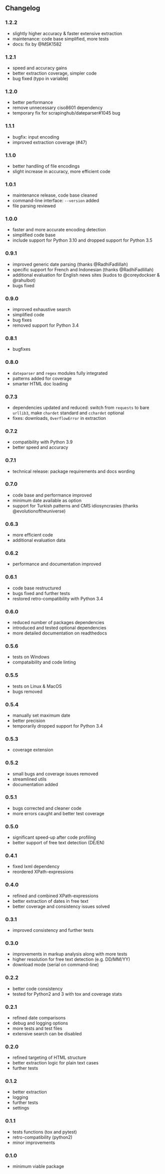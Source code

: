 ## Changelog


### 1.2.2
- slightly higher accuracy & faster extensive extraction
- maintenance: code base simplified, more tests
- docs: fix by @MSK1582

### 1.2.1
- speed and accuracy gains
- better extraction coverage, simpler code
- bug fixed (typo in variable)

### 1.2.0
- better performance
- remove unnecessary ciso8601 dependency
- temporary fix for scrapinghub/dateparser#1045 bug

### 1.1.1
- bugfix: input encoding
- improved extraction coverage (#47)

### 1.1.0
- better handling of file encodings
- slight increase in accuracy, more efficient code

### 1.0.1
- maintenance release, code base cleaned
- command-line interface: `--version` added
- file parsing reviewed

### 1.0.0
- faster and more accurate encoding detection
- simplified code base
- include support for Python 3.10 and dropped support for Python 3.5

### 0.9.1
- improved generic date parsing (thanks @RadhiFadlillah)
- specific support for French and Indonesian (thanks @RadhiFadlillah)
- additional evaluation for English news sites (kudos to @coreydockser & @rahulbot)
- bugs fixed

### 0.9.0
- improved exhaustive search
- simplified code
- bug fixes
- removed support for Python 3.4

### 0.8.1
- bugfixes

### 0.8.0
- `dateparser` and `regex` modules fully integrated
- patterns added for coverage
- smarter HTML doc loading

### 0.7.3
- dependencies updated and reduced: switch from `requests` to bare `urllib3`, make `chardet` standard and `cchardet` optional
- fixes: downloads, `OverflowError` in extraction

### 0.7.2
- compatibility with Python 3.9
- better speed and accuracy

### 0.7.1
- technical release: package requirements and docs wording

### 0.7.0
- code base and performance improved
- minimum date available as option
- support for Turkish patterns and CMS idiosyncrasies (thanks @evolutionoftheuniverse)

### 0.6.3
- more efficient code
- additional evaluation data

### 0.6.2
- performance and documentation improved

### 0.6.1
- code base restructured
- bugs fixed and further tests
- restored retro-compatibility with Python 3.4

### 0.6.0
- reduced number of packages dependencies
- introduced and tested optional dependencies
- more detailed documentation on readthedocs

### 0.5.6
- tests on Windows
- compataibility and code linting

### 0.5.5
- tests on Linux & MacOS
- bugs removed

### 0.5.4
- manually set maximum date
- better precision
- temporarily dropped support for Python 3.4

### 0.5.3
- coverage extension

### 0.5.2
- small bugs and coverage issues removed
- streamlined utils
- documentation added

### 0.5.1
- bugs corrected and cleaner code
- more errors caught and better test coverage

### 0.5.0
- significant speed-up after code profiling
- better support of free text detection (DE/EN)

### 0.4.1
- fixed lxml dependency
- reordered XPath-expressions

### 0.4.0
- refined and combined XPath-expressions
- better extraction of dates in free text
- better coverage and consistency issues solved

### 0.3.1
- improved consistency and further tests

### 0.3.0
- improvements in markup analysis along with more tests
- higher resolution for free text detection (e.g. DD/MM/YY)
- download mode (serial on command-line)

### 0.2.2
- better code consistency
- tested for Python2 and 3 with tox and coverage stats

### 0.2.1
- refined date comparisons
- debug and logging options
- more tests and test files
- extensive search can be disabled

### 0.2.0
- refined targeting of HTML structure
- better extraction logic for plain text cases
- further tests

### 0.1.2
- better extraction
- logging
- further tests
- settings

### 0.1.1
- tests functions (tox and pytest)
- retro-compatibility (python2)
- minor improvements

### 0.1.0
- minimum viable package
